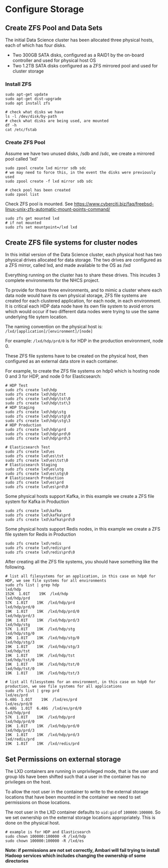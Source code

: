 # Configure Storage 

## Create ZFS Pool and Data Sets
The initial Data Science cluster has been allocated three physical hosts, each of which has four disks.
* Two 300GB SATA disks, configured as a RAID1 by the on-board controller and used for physical host OS
* Two 1.2TB SATA disks configured as a ZFS mirrored pool and used for cluster storage

### Install ZFS
```shell
sudo apt-get update
sudo apt-get dist-upgrade
sudo apt install zfs

# check what disks we have
ls -l /dev/disk/by-path
# check what disks are being used, are mounted
df -h
cat /etc/fstab
```
### Create ZFS Pool
Assume we have two unused disks, /sdb and /sdc, we create a mirrored pool called 'lxd'
```
sudo zpool create lxd mirror sdb sdc
# we may need to force this, in the event the disks were previously used 
sudo zpool create -f lxd mirror sdb sdc

# check pool has been created
sudo zpool list
```
Check ZFS pool is mounted.
See https://www.cyberciti.biz/faq/freebsd-linux-unix-zfs-automatic-mount-points-command/
```shell
sudo zfs get mounted lxd
# if not mounted
sudo zfs set mountpoint=/lxd lxd
```
## Create ZFS file systems for cluster nodes

In this initial version of the Data Science cluster, each physical host has two physical drives allocated for data storage.
The two drives are configured as a ZFS mirror, called lxd, and made available to the OS as /lxd

Everything running on the cluster has to share these drives. This incudes 3 complete environments for the NHCS project.

To provide for those three environments, and to mimic a cluster where each data node would have its own physical storage, ZFS file systems
are created for each clustered application, for each node, in each environment. It is critical each HDP data node have its own file system to
avoid errors which would occur if two different data nodes were trying to use the same underlying file sytem location.

The naming convention on the physical host is:
``` /lxd/[application]/[environment]/[node] ```  

For example:
``` /lxd/hdp/prd/0 ``` is for HDP in the production environment, node 0.

These ZFS file systems have to be created on the physical host, then configured
as an external data store in each container.

For example, to create the ZFS file systems on hdp0 which is hosting node 0 and 3 for HDP, and node 0 for Elasticsearch:
```
# HDP Test
sudo zfs create lxd\hdp
sudo zfs create lxd\hdp\tst
sudo zfs create lxd\hdp\tst\0
sudo zfs create lxd\hdp\tst\3
# HDP Staging
sudo zfs create lxd\hdp\stg
sudo zfs create lxd\hdp\stg\0
sudo zfs create lxd\hdp\stg\3
# HDP Production
sudo zfs create lxd\hdp\prd
sudo zfs create lxd\hdp\prd\0
sudo zfs create lxd\hdp\prd\3

# Elasticsearch Test
sudo zfs create lxd\es
sudo zfs create lxd\es\tst
sudo zfs create lxd\es\tst\0
# Elasticsearch Staging
sudo zfs create lxd\es\stg
sudo zfs create lxd\es\stg\0
# Elasticsearch Production
sudo zfs create lxd\es\prd
sudo zfs create lxd\es\prd\0
```

Some physical hosts support Kafka, in this example we create a ZFS file system for Kafka in Production
```
sudo zfs create lxd\kafka
sudo zfs create lxd\kafka\prd
sudo zfs create lxd\kafka\prd\0
```

Some physical hosts support Redis nodes, in this example we create a ZFS file system for Redis in Production
```
sudo zfs create lxd\redis
sudo zfs create lxd\redis\prd
sudo zfs create lxd\redis\prd\0
```
After creating all the ZFS file systems, you should have something like the following.
```
# list all filesystems for an application, in this case on hdp0 for HDP, we see file systems for all environments
sudo zfs list | grep hdp
lxd/hdp                                                                               152K  1.01T    19K  /lxd/hdp
lxd/hdp/prd                                                                            57K  1.01T    19K  /lxd/hdp/prd
lxd/hdp/prd/0                                                                          19K  1.01T    19K  /lxd/hdp/prd/0
lxd/hdp/prd/3                                                                          19K  1.01T    19K  /lxd/hdp/prd/3
lxd/hdp/stg                                                                            57K  1.01T    19K  /lxd/hdp/stg
lxd/hdp/stg/0                                                                          19K  1.01T    19K  /lxd/hdp/stg/0
lxd/hdp/stg/3                                                                          19K  1.01T    19K  /lxd/hdp/stg/3
lxd/hdp/tst                                                                            19K  1.01T    19K  /lxd/hdp/tst
lxd/hdp/tst/0                                                                          19K  1.01T    19K  /lxd/hdp/tst/0
lxd/hdp/tst/0                                                                          19K  1.01T    19K  /lxd/hdp/tst/3

# list all filesystems for an environment, in this case on hdp0 for production, we see file systems for all applications
sudo zfs list | grep prd
lxd/es/prd                                                                           6.48G  1.01T    19K  /lxd/es/prd
lxd/es/prd/0                                                                         6.48G  1.01T  6.48G  /lxd/es/prd/0
lxd/hdp/prd                                                                            57K  1.01T    19K  /lxd/hdp/prd
lxd/hdp/prd/0                                                                          19K  1.01T    19K  /lxd/hdp/prd/0
lxd/hdp/prd/3                                                                          19K  1.01T    19K  /lxd/hdp/prd/3
lxd/redis/prd                                                                          19K  1.01T    19K  /lxd/redis/prd
```

## Set Permissions on external storage

The LXD containers are running in unprivileged mode, that is the user and group Ids have been shifted such that 
a user in the container has no privileges on the host.

To allow the root user in the container to write to the external storage locations that have been mounted in the container 
we need to set permissions on those locations.

The root user in the LXD container defaults to  ```uid:gid``` of ```100000:100000```.  So we set ownership on the external storage locations 
appropriately. This is done on the physical host.
```shell
# example is for HDP and Elasticsearch
sudo chown 100000:100000 -R /lxd/hdp
sudo chown 100000:100000 -R /lxd/es
```
**Note: if permissions are not set correctly, Ambari will fail trying to install Hadoop services which includes changing the ownership of some directories**










